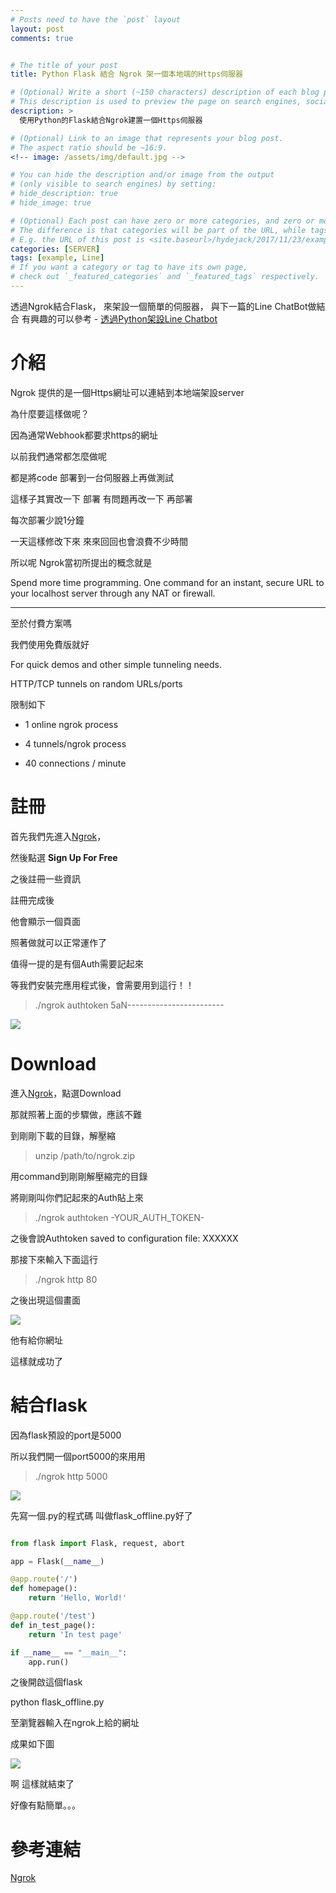 ```yaml
---
# Posts need to have the `post` layout
layout: post
comments: true


# The title of your post
title: Python Flask 結合 Ngrok 架一個本地端的Https伺服器

# (Optional) Write a short (~150 characters) description of each blog post.
# This description is used to preview the page on search engines, social media, etc.
description: >
  使用Python的Flask結合Ngrok建置一個Https伺服器

# (Optional) Link to an image that represents your blog post.
# The aspect ratio should be ~16:9.
<!-- image: /assets/img/default.jpg -->

# You can hide the description and/or image from the output
# (only visible to search engines) by setting:
# hide_description: true
# hide_image: true

# (Optional) Each post can have zero or more categories, and zero or more tags.
# The difference is that categories will be part of the URL, while tags will not.
# E.g. the URL of this post is <site.baseurl>/hydejack/2017/11/23/example-content/
categories: [SERVER]
tags: [example, Line]
# If you want a category or tag to have its own page,
# check out `_featured_categories` and `_featured_tags` respectively.
---
```

透過Ngrok結合Flask，
來架設一個簡單的伺服器，
與下一篇的Line ChatBot做結合
有興趣的可以參考 - [透過Python架設Line Chatbot]



# 介紹

Ngrok 提供的是一個Https網址可以連結到本地端架設server

為什麼要這樣做呢？

因為通常Webhook都要求https的網址

以前我們通常都怎麼做呢

都是將code 部署到一台伺服器上再做測試

這樣子其實改一下 部署 有問題再改一下 再部署

每次部署少說1分鐘

一天這樣修改下來 來來回回也會浪費不少時間

所以呢 Ngrok當初所提出的概念就是

Spend more time programming. One command for an instant, secure URL to your localhost server through any NAT or firewall.


----------

至於付費方案嗎

我們使用免費版就好

For quick demos and other simple tunneling needs.

HTTP/TCP tunnels on random URLs/ports

限制如下

- 1 online ngrok process

- 4 tunnels/ngrok process

- 40 connections / minute


# 註冊

首先我們先進入[Ngrok]，

然後點選 **Sign Up For Free**

之後註冊一些資訊

註冊完成後

他會顯示一個頁面

照著做就可以正常運作了

值得一提的是有個Auth需要記起來

等我們安裝完應用程式後，會需要用到這行！！

> ./ngrok authtoken 5aN------------------------



![](/assets/img/2018-04-18-Ngrox-flask/auth_mask.png)



# Download

 進入[Ngrok]，點選Download

 那就照著上面的步驟做，應該不難

 到剛剛下載的目錄，解壓縮

 >unzip /path/to/ngrok.zip
 
 用command到剛剛解壓縮完的目錄

 將剛剛叫你們記起來的Auth貼上來

 >./ngrok authtoken -YOUR_AUTH_TOKEN-

 之後會說Authtoken saved to configuration file: XXXXXX



 那接下來輸入下面這行 


 >./ngrok http 80

 之後出現這個畫面

  ![](/assets/img/2018-04-18-Ngrox-flask/port80.png)


 他有給你網址

 這樣就成功了

# 結合flask

因為flask預設的port是5000

所以我們開一個port5000的來用用

 >./ngrok http 5000

 ![](/assets/img/2018-04-18-Ngrox-flask/port5000.png)


先寫一個.py的程式碼
叫做flask_offline.py好了

~~~python

from flask import Flask, request, abort

app = Flask(__name__)

@app.route('/')
def homepage():
    return 'Hello, World!'

@app.route('/test')
def in_test_page():
    return 'In test page'

if __name__ == "__main__":
    app.run()
~~~


之後開啟這個flask

python flask_offline.py 

至瀏覽器輸入在ngrok上給的網址

成果如下圖

![](/assets/img/2018-04-18-Ngrox-flask/result.png)

啊 這樣就結束了

好像有點簡單。。。


# 參考連結
[Ngrok]

[Ngrok]: https://ngrok.com/
[透過Python架設Line Chatbot]:https://xiaosean.github.io/server/2018/04/10/LineChatbot/


<!--ngrok=> xi-s-000 -->